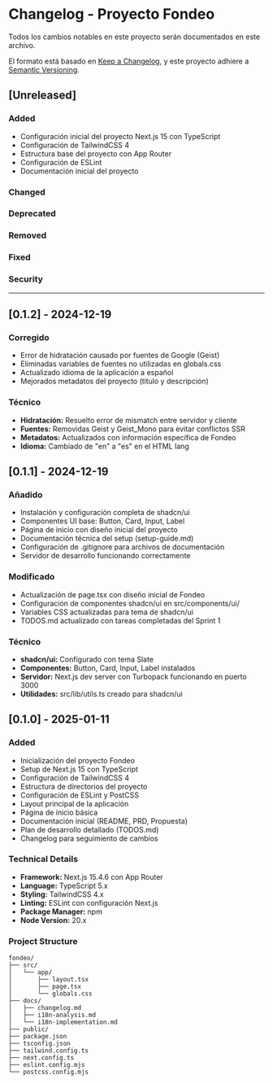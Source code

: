 # Changelog - Proyecto Fondeo

Todos los cambios notables en este proyecto serán documentados en este archivo.

El formato está basado en [Keep a Changelog](https://keepachangelog.com/en/1.0.0/),
y este proyecto adhiere a [Semantic Versioning](https://semver.org/spec/v2.0.0.html).

## [Unreleased]

### Added
- Configuración inicial del proyecto Next.js 15 con TypeScript
- Configuración de TailwindCSS 4
- Estructura base del proyecto con App Router
- Configuración de ESLint
- Documentación inicial del proyecto

### Changed

### Deprecated

### Removed

### Fixed

### Security

---

## [0.1.2] - 2024-12-19

### Corregido
- Error de hidratación causado por fuentes de Google (Geist)
- Eliminadas variables de fuentes no utilizadas en globals.css
- Actualizado idioma de la aplicación a español
- Mejorados metadatos del proyecto (título y descripción)

### Técnico
- **Hidratación:** Resuelto error de mismatch entre servidor y cliente
- **Fuentes:** Removidas Geist y Geist_Mono para evitar conflictos SSR
- **Metadatos:** Actualizados con información específica de Fondeo
- **Idioma:** Cambiado de "en" a "es" en el HTML lang

## [0.1.1] - 2024-12-19

### Añadido
- Instalación y configuración completa de shadcn/ui
- Componentes UI base: Button, Card, Input, Label
- Página de inicio con diseño inicial del proyecto
- Documentación técnica del setup (setup-guide.md)
- Configuración de .gitignore para archivos de documentación
- Servidor de desarrollo funcionando correctamente

### Modificado
- Actualización de page.tsx con diseño inicial de Fondeo
- Configuración de componentes shadcn/ui en src/components/ui/
- Variables CSS actualizadas para tema de shadcn/ui
- TODOS.md actualizado con tareas completadas del Sprint 1

### Técnico
- **shadcn/ui:** Configurado con tema Slate
- **Componentes:** Button, Card, Input, Label instalados
- **Servidor:** Next.js dev server con Turbopack funcionando en puerto 3000
- **Utilidades:** src/lib/utils.ts creado para shadcn/ui

## [0.1.0] - 2025-01-11

### Added
- Inicialización del proyecto Fondeo
- Setup de Next.js 15 con TypeScript
- Configuración de TailwindCSS 4
- Estructura de directorios del proyecto
- Configuración de ESLint y PostCSS
- Layout principal de la aplicación
- Página de inicio básica
- Documentación inicial (README, PRD, Propuesta)
- Plan de desarrollo detallado (TODOS.md)
- Changelog para seguimiento de cambios

### Technical Details
- **Framework:** Next.js 15.4.6 con App Router
- **Language:** TypeScript 5.x
- **Styling:** TailwindCSS 4.x
- **Linting:** ESLint con configuración Next.js
- **Package Manager:** npm
- **Node Version:** 20.x

### Project Structure
```
fondeo/
├── src/
│   └── app/
│       ├── layout.tsx
│       ├── page.tsx
│       └── globals.css
├── docs/
│   ├── changelog.md
│   ├── i18n-analysis.md
│   └── i18n-implementation.md
├── public/
├── package.json
├── tsconfig.json
├── tailwind.config.ts
├── next.config.ts
├── eslint.config.mjs
└── postcss.config.mjs
```